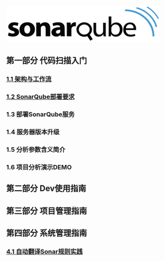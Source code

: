 ![images](./images/logo.png) 

## 第一部分 代码扫描入门

### [1.1 架构与工作流](./01-架构与工作流.md)     
### [1.2 SonarQube部署要求](./02-SonarQube部署要求.md)
### 1.3 部署SonarQube服务
### 1.4 服务器版本升级
### 1.5 分析参数含义简介 
### 1.6 项目分析演示DEMO



## 第二部分 Dev使用指南


## 第三部分 项目管理指南

## 第四部分 系统管理指南

### [4.1 自动翻译Sonar规则实践](./041-自动翻译Sonar规则实践.md)










